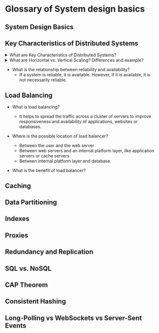 # Glossary of System design basics

## System Design Basics


## Key Characteristics of Distributed Systems
<details>
<summary>What are Key Characteristics of Distributed Systems?</summary>
    <ul>
       <li> Scalability </li>
       <li> Reliability </li>
       <li> Availability </li>
       <li> Efficiency </li>
       <li> Serviceability or Manageability </li>
    </ul>
</details>

<details>
<summary>What are Horizontal vs. Vertical Scaling? Differences and example? </summary>
    <ul>
       <li> Horizontal - add more servers - Cassandra and MongoDB</li>
       <li> Vertical Scaling - add more resources to the same server - MySQL</li>
    </ul>
</details>

- What is the relationship between reliability and availability?
    - If a system is reliable, it is available. However, if it is available, it is not necessarily reliable.
    

## Load Balancing
- What is load balancing?
    - It helps to spread the traffic across a cluster of servers to improve responsiveness and availability of applications, websites or databases.
    
- Where is the possible location of load balancer?
     - Between the user and the web server
     - Between web servers and an internal platform layer, like application servers or cache servers
     - Between internal platform layer and database.

- What is the benefit of load balancer?
    

## Caching


## Data Partitioning



## Indexes


## Proxies


## Redundancy and Replication


## SQL vs. NoSQL


## CAP Theorem



## Consistent Hashing


## Long-Polling vs WebSockets vs Server-Sent Events

